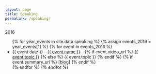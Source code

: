 ```yaml
---
layout: page
title: Speaking
permalink: /speaking/
---
```

2016
<ul>
{% for year_events in site.data.speaking %}
{% assign events_2016 = year_events[1] %}
	{% for event in events_2016 %}
	  <li>
	     {{ event.date }} - <a href="{{ event.url }}">{{ event.name }}</a> -
	     {% if event.video_url %}
			 <a href="{{ event.video_url }}">{{ event.topic }}</a>
	     {% else %}
			 {{ event.topic }}
	     {% endif %}
	     {% if event.summary_url %}
			 <a href="{{ event.summary_url }}">[blog]</a>
	     {% endif %}
      </li>
	{% endfor %}
{% endfor %}
</ul>


